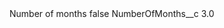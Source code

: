 <?xml version="1.0" encoding="UTF-8"?>
<CustomMetadata xmlns="http://soap.sforce.com/2006/04/metadata" xmlns:xsi="http://www.w3.org/2001/XMLSchema-instance" xmlns:xsd="http://www.w3.org/2001/XMLSchema">
    <label>Number of months</label>
    <protected>false</protected>
    <values>
        <field>NumberOfMonths__c</field>
        <value xsi:type="xsd:double">3.0</value>
    </values>
</CustomMetadata>
